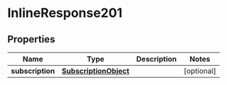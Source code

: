 

# InlineResponse201


## Properties

| Name | Type | Description | Notes |
|------------ | ------------- | ------------- | -------------|
|**subscription** | [**SubscriptionObject**](SubscriptionObject.md) |  |  [optional] |



